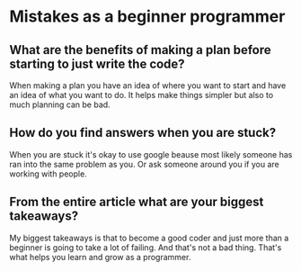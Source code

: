 # Mistakes as a beginner programmer

## What are the benefits of making a plan before starting to just write the code?

When making a plan you have an idea of where you want to start and have an idea of what you want to do. It helps make things simpler but also to much planning can be bad.

## How do you find answers when you are stuck?

When you are stuck it's okay to use google beause most likely someone has ran into the same problem as you. Or ask someone around you if you are working with people.

## From the entire article what are your biggest takeaways?

My biggest takeaways is that to become a good coder and just more than a beginner is going to take a lot of failing. And that's not a bad thing. That's what helps you learn and grow as a programmer.
